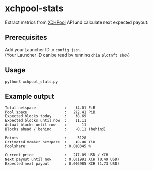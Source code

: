 # xchpool-stats
Extract metrics from [XCHPool](https://xchpool.org) API and calculate next expected payout.

## Prerequisites
Add your Launcher ID to `config.json`. \
(Your Launcher ID can be read by running `chia plotnft show`)


## Usage
```
python3 xchpool_stats.py
```

## Example output
```
Total netspace             :    34.01 EiB
Pool space                 :   292.41 PiB
Expected blocks today      :    38.69
Expected blocks until now  :    11.11
Actual blocks until now    :       11
Blocks ahead / behind      :    -0.11 (behind)

Points                     :     3128
Estimated member netspace  :    40.80 TiB
Poolshare                  : 0.010345 %

Current price              :   247.09 USD / XCH
Next payout until now      : 0.001991 XCH (0.49 USD)
Expected next payout       : 0.006985 XCH (1.73 USD)
```

